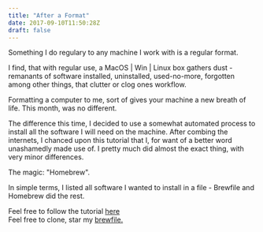 ```yaml
---
title: "After a Format"
date: 2017-09-10T11:50:28Z
draft: false
---
```

Something I do regulary to any machine I work with is a regular format.

I find, that with regular use, a MacOS | Win | Linux box gathers dust - remanants of software installed, uninstalled, used-no-more, forgotten among other things, that clutter or clog ones workflow.

Formatting a computer to me, sort of gives your machine a new breath of life. This month, was no different.

The difference this time, I decided to use a somewhat automated process to install all the software I will need on the machine. After combing the internets, I chanced upon this tutorial that I, for want of a better word unashamedly made use of. I pretty much did almost the exact thing, with very minor differences.

The magic: "Homebrew".

In simple terms, I listed all software I wanted to install in a file - Brewfile and Homebrew did the rest.

Feel free to follow the tutorial [here](https://www.taniarascia.com/setting-up-a-brand-new-mac-for-development/)  
Feel free to clone, star my [brewfile.](https://github.com/JeanHuit/macSetup)